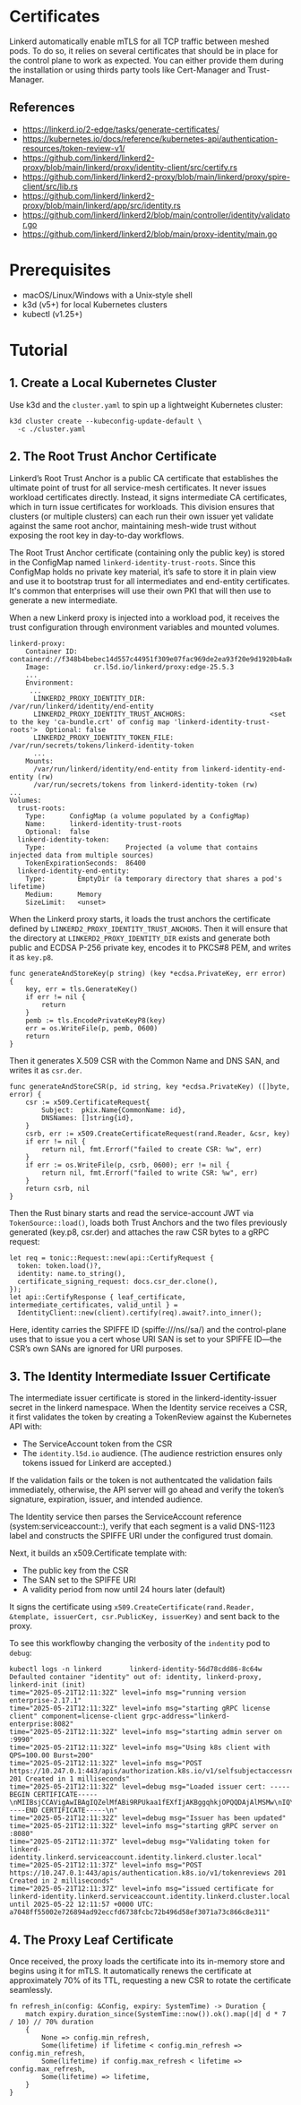 # Certificates

Linkerd automatically enable mTLS for all TCP traffic between meshed pods. To do so, it relies on several certificates that should be in place for the control plane to work as expected. You can either provide them during the installation or using thirds party tools like Cert-Manager and Trust-Manager. 

## References
- https://linkerd.io/2-edge/tasks/generate-certificates/
- https://kubernetes.io/docs/reference/kubernetes-api/authentication-resources/token-review-v1/
- https://github.com/linkerd/linkerd2-proxy/blob/main/linkerd/proxy/identity-client/src/certify.rs
- https://github.com/linkerd/linkerd2-proxy/blob/main/linkerd/proxy/spire-client/src/lib.rs
- https://github.com/linkerd/linkerd2-proxy/blob/main/linkerd/app/src/identity.rs
- https://github.com/linkerd/linkerd2/blob/main/controller/identity/validator.go
- https://github.com/linkerd/linkerd2/blob/main/proxy-identity/main.go

# Prerequisites

- macOS/Linux/Windows with a Unix‑style shell
- k3d (v5+) for local Kubernetes clusters
- kubectl (v1.25+)

# Tutorial

## 1. Create a Local Kubernetes Cluster

Use k3d and the `cluster.yaml` to spin up a lightweight Kubernetes cluster:

```
k3d cluster create --kubeconfig-update-default \
  -c ./cluster.yaml
```

## 2. The Root Trust Anchor Certificate

Linkerd’s Root Trust Anchor is a public CA certificate that establishes the ultimate point of trust for all service-mesh certificates. It never issues workload certificates directly. Instead, it signs intermediate CA certificates, which in turn issue certificates for workloads. This division ensures that clusters (or multiple clusters) can each run their own issuer yet validate against the same root anchor, maintaining mesh-wide trust without exposing the root key in day-to-day workflows.

The Root Trust Anchor certificate (containing only the public key) is stored in the ConfigMap named `linkerd-identity-trust-roots`. Since this ConfigMap holds no private key material, it’s safe to store it in plain view and use it to bootstrap trust for all intermediates and end-entity certificates. It's common that enterprises will use their own PKI that will then use to generate a new intermediate.

When a new Linkerd proxy is injected into a workload pod, it receives the trust configuration through environment variables and mounted volumes.

```
linkerd-proxy:
    Container ID:    containerd://f348b4bebec14d557c44951f309e07fac969de2ea93f20e9d1920b4a8e02180e
    Image:           cr.l5d.io/linkerd/proxy:edge-25.5.3
    ...
    Environment:
     ...
      LINKERD2_PROXY_IDENTITY_DIR:                               /var/run/linkerd/identity/end-entity
      LINKERD2_PROXY_IDENTITY_TRUST_ANCHORS:                     <set to the key 'ca-bundle.crt' of config map 'linkerd-identity-trust-roots'>  Optional: false
      LINKERD2_PROXY_IDENTITY_TOKEN_FILE:                        /var/run/secrets/tokens/linkerd-identity-token
      ...
    Mounts:
      /var/run/linkerd/identity/end-entity from linkerd-identity-end-entity (rw)
      /var/run/secrets/tokens from linkerd-identity-token (rw)
...
Volumes:
  trust-roots:
    Type:      ConfigMap (a volume populated by a ConfigMap)
    Name:      linkerd-identity-trust-roots
    Optional:  false
  linkerd-identity-token:
    Type:                    Projected (a volume that contains injected data from multiple sources)
    TokenExpirationSeconds:  86400
  linkerd-identity-end-entity:
    Type:        EmptyDir (a temporary directory that shares a pod's lifetime)
    Medium:      Memory
    SizeLimit:   <unset>
```

When the Linkerd proxy starts, it loads the trust anchors the certificate defined by `LINKERD2_PROXY_IDENTITY_TRUST_ANCHORS`. Then it will ensure that the directory at `LINKERD2_PROXY_IDENTITY_DIR` exists and generate both public and ECDSA P-256 private key, encodes it to PKCS#8 PEM, and writes it as `key.p8`. 
```
func generateAndStoreKey(p string) (key *ecdsa.PrivateKey, err error) {
    key, err = tls.GenerateKey()
    if err != nil {
        return
    }
    pemb := tls.EncodePrivateKeyP8(key)
    err = os.WriteFile(p, pemb, 0600)
    return
}
```
Then it generates X.509 CSR with the Common Name and DNS SAN, and writes it as `csr.der`.
```
func generateAndStoreCSR(p, id string, key *ecdsa.PrivateKey) ([]byte, error) {
    csr := x509.CertificateRequest{
        Subject:  pkix.Name{CommonName: id},
        DNSNames: []string{id},
    }
    csrb, err := x509.CreateCertificateRequest(rand.Reader, &csr, key)
    if err != nil {
        return nil, fmt.Errorf("failed to create CSR: %w", err)
    }
    if err := os.WriteFile(p, csrb, 0600); err != nil {
        return nil, fmt.Errorf("failed to write CSR: %w", err)
    }
    return csrb, nil
}
```
Then the Rust binary starts and read the service-account JWT via `TokenSource::load()`, loads both Trust Anchors and the two files previously generated (key.p8, csr.der) and attaches the raw CSR bytes to a gRPC request:
```
let req = tonic::Request::new(api::CertifyRequest {
  token: token.load()?,                   
  identity: name.to_string(),               
  certificate_signing_request: docs.csr_der.clone(),
});
let api::CertifyResponse { leaf_certificate, intermediate_certificates, valid_until } =
  IdentityClient::new(client).certify(req).await?.into_inner();
```
Here, identity carries the SPIFFE ID (spiffe://<trust-domain>/ns/<ns>/sa/<sa>) and the control-plane uses that to issue you a cert whose URI SAN is set to your SPIFFE ID—the CSR’s own SANs are ignored for URI purposes.

## 3. The Identity Intermediate Issuer Certificate

The intermediate issuer certificate is stored in the linkerd-identity-issuer secret in the linkerd namespace. When the Identity service receives a CSR, it first validates the token by creating a TokenReview against the Kubernetes API with:
- The ServiceAccount token from the CSR 
- The `identity.l5d.io` audience. (The audience restriction ensures only tokens issued for Linkerd are accepted.)

If the validation fails or the token is not authentcated the validation fails immediately, otherwise, the API server will go ahead and verify the token’s signature, expiration, issuer, and intended audience.

The Identity service then parses the ServiceAccount reference (system:serviceaccount:<namespace>:<name>), verify that each segment is a valid DNS-1123 label and constructs the SPIFFE URI under the configured trust domain.

Next, it builds an x509.Certificate template with:
- The public key from the CSR
- The SAN set to the SPIFFE URI
- A validity period from now until 24 hours later (default)

It signs the certificate using `x509.CreateCertificate(rand.Reader, &template, issuerCert, csr.PublicKey, issuerKey)` and sent back to the proxy.

To see this workflowby changing the verbosity of the `indentity` pod to `debug`:
```
kubectl logs -n linkerd       linkerd-identity-56d78cdd86-8c64w 
Defaulted container "identity" out of: identity, linkerd-proxy, linkerd-init (init)
time="2025-05-21T12:11:32Z" level=info msg="running version enterprise-2.17.1"
time="2025-05-21T12:11:32Z" level=info msg="starting gRPC license client" component=license-client grpc-address="linkerd-enterprise:8082"
time="2025-05-21T12:11:32Z" level=info msg="starting admin server on :9990"
time="2025-05-21T12:11:32Z" level=info msg="Using k8s client with QPS=100.00 Burst=200"
time="2025-05-21T12:11:32Z" level=info msg="POST https://10.247.0.1:443/apis/authorization.k8s.io/v1/selfsubjectaccessreviews 201 Created in 1 milliseconds"
time="2025-05-21T12:11:32Z" level=debug msg="Loaded issuer cert: -----BEGIN CERTIFICATE-----\nMIIBsjCCAVigAwIBAgIQZelMfABi9RPUkaa1fEXfIjAKBggqhkjOPQQDAjAlMSMw\nIQYDVQQDExpyb290LmxpbmtlcmQuY2x1c3Rlci5sb2NhbDAeFw0yNTA1MjExMjEx\nMDJaFw0yNjA1MjExMjExMDJaMCkxJzAlBgNVBAMTHmlkZW50aXR5LmxpbmtlcmQu\nY2x1c3Rlci5sb2NhbDBZMBMGByqGSM49AgEGCCqGSM49AwEHA0IABO52MoQ7mva8\nYPg7abR7rqO3UhE0csDoPgFKoqM54JAfQY9/8rwgKWn3AUvH9NKNNy46Nq0MmPFd\nZgz/qSX3i0WjZjBkMA4GA1UdDwEB/wQEAwIBBjASBgNVHRMBAf8ECDAGAQH/AgEA\nMB0GA1UdDgQWBBTSq+l58FRN+T4ZSwqPyX9EFJmysTAfBgNVHSMEGDAWgBQpPJRY\nnNGBgGrC7LAnIDcwXkIHVjAKBggqhkjOPQQDAgNIADBFAiA7bw59dCwkhQ9CSyUN\nLR4/U7nt2mFV519zCtvD5cJmjgIhAKhPME9EJVtN28L6ZpaYSWbnSTyih1aL/b7m\neqW0acqg\n-----END CERTIFICATE-----\n"
time="2025-05-21T12:11:32Z" level=debug msg="Issuer has been updated"
time="2025-05-21T12:11:32Z" level=info msg="starting gRPC server on :8080"
time="2025-05-21T12:11:37Z" level=debug msg="Validating token for linkerd-identity.linkerd.serviceaccount.identity.linkerd.cluster.local"
time="2025-05-21T12:11:37Z" level=info msg="POST https://10.247.0.1:443/apis/authentication.k8s.io/v1/tokenreviews 201 Created in 2 milliseconds"
time="2025-05-21T12:11:37Z" level=info msg="issued certificate for linkerd-identity.linkerd.serviceaccount.identity.linkerd.cluster.local until 2025-05-22 12:11:57 +0000 UTC: a7048ff55002e726894ad92eccfd6738fcbc72b496d58ef3071a73c866c8e311"
```

## 4. The Proxy Leaf Certificate

Once received, the proxy loads the certificate into its in-memory store and begins using it for mTLS. It automatically renews the certificate at approximately 70% of its TTL, requesting a new CSR to rotate the certificate seamlessly.

```
fn refresh_in(config: &Config, expiry: SystemTime) -> Duration {
    match expiry.duration_since(SystemTime::now()).ok().map(|d| d * 7 / 10) // 70% duration
    {
        None => config.min_refresh,
        Some(lifetime) if lifetime < config.min_refresh => config.min_refresh,
        Some(lifetime) if config.max_refresh < lifetime => config.max_refresh,
        Some(lifetime) => lifetime,
    }
}
```
